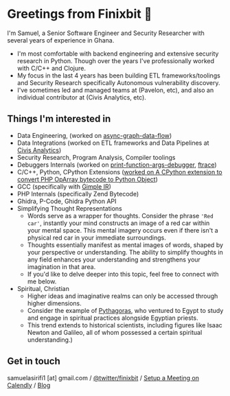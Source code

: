 # Greetings from Finixbit 👋

I'm Samuel, a Senior Software Engineer and Security Researcher with several years of experience in Ghana. 

- I'm most comfortable with backend engineering and extensive security research in Python. Though over the years I've professionally worked with C/C++ and Clojure.
- My focus in the last 4 years has been building ETL frameworks/toolings and Security Research specifically Autonomous vulnerability discovery.
- I've sometimes led and managed teams at (Pavelon, etc), and also an individual contributor at (Civis Analytics, etc).

## Things I'm interested in

- Data Engineering, (worked on [async-graph-data-flow](https://github.com/civisanalytics/async-graph-data-flow))
- Data Integrations (worked on ETL frameworks and Data Pipelines at [Civis Analytics](https://www.civisanalytics.com/))
- Security Research, Program Analysis, Compiler toolings
- Debuggers Internals (worked on [print-function-args-debugger](https://github.com/finixbit/print-function-args-debugger), [ftrace](https://github.com/finixbit/ftrace))
- C/C++, Python, CPython Extensions ([worked on A CPython extension to convert PHP OpArray bytecode to Python Object](https://github.com/finixbit/php-bytecode-security-framework))
- GCC (specifically with [Gimple IR](https://gcc.gnu.org/wiki/GIMPLE))
- PHP Internals (specifically Zend Bytecode) 
- Ghidra, P-Code, Ghidra Python API
- Simplifying Thought Representations 
    - Words serve as a wrapper for thoughts. Consider the phrase `'Red car'`, instantly your mind constructs an image of a red car within your mental space. This mental imagery occurs even if there isn't a physical red car in your immediate surroundings. 
    - Thoughts essentially manifest as mental images of words, shaped by your perspective or understanding. The ability to simplify thoughts in any field enhances your understanding and strengthens your imagination in that area. 
    - If you'd like to delve deeper into this topic, feel free to connect with me below.
- Spiritual, Christian 
    - Higher ideas and imaginative realms can only be accessed through higher dimensions. 
    - Consider the example of [Pythagoras](https://en.wikipedia.org/wiki/Pythagoras), who ventured to Egypt to study and engage in spiritual practices alongside Egyptian priests. 
    - This trend extends to historical scientists, including figures like Isaac Newton and Galileo, all of whom possessed a certain spiritual understanding.)

## Get in touch

samuelasirifi1 [at] gmail.com / [@twitter/finixbit](https://twitter.com/finixbit) / [Setup a Meeting on Calendly](https://calendly.com/finixbit) / [Blog](https://finixbit.github.io/site/)
